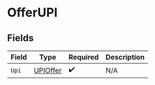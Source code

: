 # OfferUPI


## Fields

| Field                                       | Type                                        | Required                                    | Description                                 |
| ------------------------------------------- | ------------------------------------------- | ------------------------------------------- | ------------------------------------------- |
| `Upi`                                       | [UPIOffer](../../models/shared/upioffer.md) | :heavy_check_mark:                          | N/A                                         |